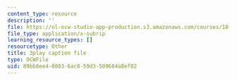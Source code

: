 ```yaml
---
content_type: resource
description: ''
file: https://ol-ocw-studio-app-production.s3.amazonaws.com/courses/18-065-matrix-methods-in-data-analysis-signal-processing-and-machine-learning-spring-2018/89bb8ee408836ac859d3509684a8ef82_or6C4yBk_SY.srt
file_type: application/x-subrip
learning_resource_types: []
resourcetype: Other
title: 3play caption file
type: OCWFile
uid: 89bb8ee4-0883-6ac8-59d3-509684a8ef82
---
```

